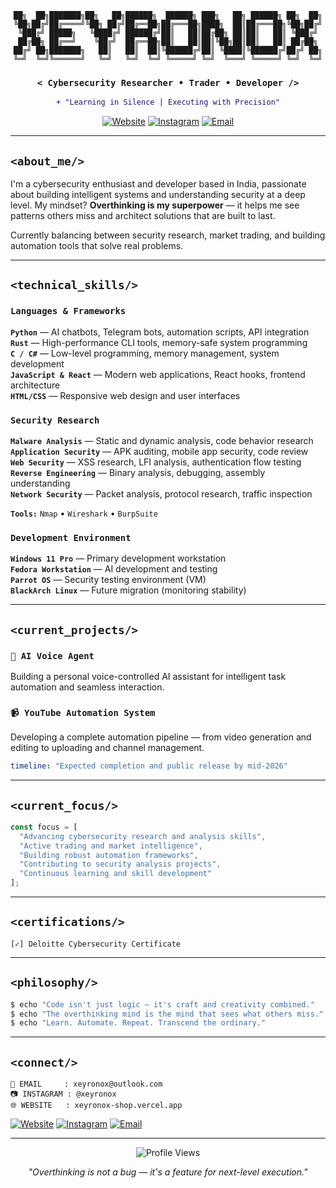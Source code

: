 <div align="center">

```
██╗  ██╗███████╗██╗   ██╗██████╗  ██████╗ ███╗   ██╗ ██████╗ ██╗  ██╗
╚██╗██╔╝██╔════╝╚██╗ ██╔╝██╔══██╗██╔═══██╗████╗  ██║██╔═══██╗╚██╗██╔╝
 ╚███╔╝ █████╗   ╚████╔╝ ██████╔╝██║   ██║██╔██╗ ██║██║   ██║ ╚███╔╝ 
 ██╔██╗ ██╔══╝    ╚██╔╝  ██╔══██╗██║   ██║██║╚██╗██║██║   ██║ ██╔██╗ 
██╔╝ ██╗███████╗   ██║   ██║  ██║╚██████╔╝██║ ╚████║╚██████╔╝██╔╝ ██╗
╚═╝  ╚═╝╚══════╝   ╚═╝   ╚═╝  ╚═╝ ╚═════╝ ╚═╝  ╚═══╝ ╚═════╝ ╚═╝  ╚═╝
```

### `< Cybersecurity Researcher • Trader • Developer />`

```diff
+ "Learning in Silence | Executing with Precision"
```

[![Website](https://img.shields.io/badge/Website-xeyronox-blue?style=flat-square)](https://xeyronox.github.io/Portfolio_Web/)
[![Instagram](https://img.shields.io/badge/Instagram-@xeyronox-E4405F?style=flat-square&logo=instagram&logoColor=white)](https://instagram.com/xeyronox)
[![Email](https://img.shields.io/badge/Email-xeyronox@outlook.com-0078D4?style=flat-square&logo=microsoft-outlook&logoColor=white)](mailto:xeyronox@outlook.com)

</div>

---

## `<about_me/>`

I'm a cybersecurity enthusiast and developer based in India, passionate about building intelligent systems and understanding security at a deep level. My mindset? **Overthinking is my superpower** — it helps me see patterns others miss and architect solutions that are built to last.

Currently balancing between security research, market trading, and building automation tools that solve real problems.

---

## `<technical_skills/>`

### `Languages & Frameworks`

**`Python`** — AI chatbots, Telegram bots, automation scripts, API integration  
**`Rust`** — High-performance CLI tools, memory-safe system programming  
**`C / C#`** — Low-level programming, memory management, system development  
**`JavaScript & React`** — Modern web applications, React hooks, frontend architecture  
**`HTML/CSS`** — Responsive web design and user interfaces

### `Security Research`

**`Malware Analysis`** — Static and dynamic analysis, code behavior research  
**`Application Security`** — APK auditing, mobile app security, code review  
**`Web Security`** — XSS research, LFI analysis, authentication flow testing  
**`Reverse Engineering`** — Binary analysis, debugging, assembly understanding  
**`Network Security`** — Packet analysis, protocol research, traffic inspection

**`Tools:`** `Nmap` • `Wireshark` • `BurpSuite`

### `Development Environment`

**`Windows 11 Pro`** — Primary development workstation  
**`Fedora Workstation`** — AI development and testing  
**`Parrot OS`** — Security testing environment (VM)  
**`BlackArch Linux`** — Future migration (monitoring stability)

---

## `<current_projects/>`

### `🤖 AI Voice Agent`
Building a personal voice-controlled AI assistant for intelligent task automation and seamless interaction.

### `📹 YouTube Automation System`
Developing a complete automation pipeline — from video generation and editing to uploading and channel management.

```yaml
timeline: "Expected completion and public release by mid-2026"
```

---

## `<current_focus/>`

```js
const focus = [
  "Advancing cybersecurity research and analysis skills",
  "Active trading and market intelligence",
  "Building robust automation frameworks",
  "Contributing to security analysis projects",
  "Continuous learning and skill development"
];
```

---

## `<certifications/>`

```
[✓] Deloitte Cybersecurity Certificate
```

---

## `<philosophy/>`

```bash
$ echo "Code isn't just logic — it's craft and creativity combined."
$ echo "The overthinking mind is the mind that sees what others miss."
$ echo "Learn. Automate. Repeat. Transcend the ordinary."
```

---

## `<connect/>`

```
📧 EMAIL     : xeyronox@outlook.com
📷 INSTAGRAM : @xeyronox
🌐 WEBSITE   : xeyronox-shop.vercel.app
```

[![Website](https://img.shields.io/badge/Website-xeyronox-blue?style=flat-square)](https://xeyronox-shop.vercel.app/)
[![Instagram](https://img.shields.io/badge/Instagram-@xeyronox-E4405F?style=flat-square&logo=instagram&logoColor=white)](https://instagram.com/xeyronox)
[![Email](https://img.shields.io/badge/Email-Contact-0078D4?style=flat-square&logo=microsoft-outlook&logoColor=white)](mailto:xeyronox@outlook.com)

---

<div align="center">

![Profile Views](https://komarev.com/ghpvc/?username=Xeyronox&color=blueviolet&style=flat-square)

*"Overthinking is not a bug — it's a feature for next-level execution."*

</div>
